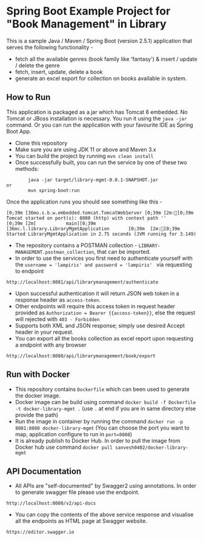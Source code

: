 # Spring Boot Example Project for "Book Management" in Library

This is a sample Java / Maven / Spring Boot (version 2.5.1) application that serves the following functionality -
* fetch all the available genres (book family like 'fantasy') & insert / update / delete the genre
* fetch, insert, update, delete a book
* generate an excel export for collection on books available in system.


## How to Run

This application is packaged as a jar which has Tomcat 8 embedded. No Tomcat or JBoss installation is necessary. You run it using the ```java -jar``` command.
Or you can run the application with your favourite IDE as Spring Boot App.

* Clone this repository
* Make sure you are using JDK 11 or above and Maven 3.x
* You can build the project by running ```mvn clean install```
* Once successfully built, you can run the service by one of these two methods:
```
        java -jar target/library-mgmt-0.0.1-SNAPSHOT.jar
or
        mvn spring-boot:run
```
Once the application runs you should see something like this -

```
[0;39m [36mo.s.b.w.embedded.tomcat.TomcatWebServer [0;39m [2m:[0;39m Tomcat started on port(s): 8080 (http) with context path ''
[0;39m [2m[           main][0;39m [36mc.l.library.LibraryMgmtApplication       [0;39m  [2m:[0;39m Started LibraryMgmtApplication in 2.75 seconds (JVM running for 3.149)
```
* The repository contains a POSTMAN collection - ``` LIBRARY-MANAGEMENT.postman_collection ```, that can be imported.
* In order to use the services you first need to authenticate yourself with the ```username = 'lampiris' and password = 'lampiris' ``` via requesting to endpoint
```
http://localhost:8081/api/librarymanagement/authenticate
```
* Upon successful authentication it will return JSON web token in a response header as ``` access-token ```.
* Other endpoints will require this access token in request header provided as ``` Authorization = Bearer {{access-token}} ```, else the request will rejected with ```403 - Forbidden```
* Supports both XML and JSON response; simply use desired Accept header in your request.
* You can export all the books collection as excel report upon requesting a endpoint with any browser
```
http://localhost:8080/api/librarymanagement/book/export
```

## Run with Docker

* This repository contains ``` Dockerfile ``` which can been used to generate the docker image.
* Docker image can be build using command ``` docker build -f Dockerfile -t docker-library-mgmt . ```  (use ```.``` at end if you are in same directory else provide the path)
* Run the image in container by running the command ``` docker run -p 8081:8080 docker-library-mgmt ``` (You can choose the port you want to map, application configure to run in ```port=8080```)
* It is already publish to Docker Hub. In order to pull the image from Docker hub use command ``` docker pull sanvesh0402/docker-library-mgmt ```

## API Documentation

* All APIs are "self-documented" by Swagger2 using annotations. In order to generate swagger file please use the endpoint.
```
http://localhost:8080/v2/api-docs
```
* You can copy the contents of the above service response and visualise all the endpoints as HTML page at Swagger website.
```
https://editor.swagger.io
```
